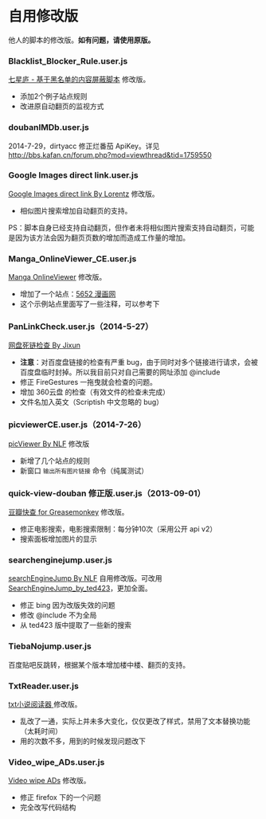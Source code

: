 自用修改版
=========

他人的脚本的修改版。**如有问题，请使用原版。**

### Blacklist_Blocker_Rule.user.js

[七星庐 - 基于黑名单的内容屏蔽脚本](http://qixinglu.com/post/blacklist_blocker_greasemonkey_script.html) 修改版。

 - 添加2个例子站点规则
 - 改进原自动翻页的监视方式

### doubanIMDb.user.js

2014-7-29，dirtyacc 修正烂番茄 ApiKey。详见 http://bbs.kafan.cn/forum.php?mod=viewthread&tid=1759550

### Google Images direct link.user.js

[Google Images direct link By Lorentz](http://userscripts.org:8080/scripts/show/78355) 修改版。

 - 相似图片搜索增加自动翻页的支持。

PS：脚本自身已经支持自动翻页，但作者未将相似图片搜索支持自动翻页，可能是因为该方法会因为翻页页数的增加而造成工作量的增加。

### Manga_OnlineViewer_CE.user.js

[Manga OnlineViewer](https://greasyfork.org/scripts/1319-manga-onlineviewer) 修改版。

 - 增加了一个站点：[5652 漫画网](http://mh.5652.com/)
 - 这个示例站点里面写了一些注释，可以参考下

### PanLinkCheck.user.js（2014-5-27）

[网盘死链检查 By Jixun](https://greasyfork.org/scripts/1262)

 - **注意**：对百度盘链接的检查有严重 bug，由于同时对多个链接进行请求，会被百度盘临时封掉。所以我目前只对自己需要的网址添加 @include
 - 修正 FireGestures 一拖曳就会检查的问题。
 - 增加 360云盘 的检查（有效文件的检查未完成）
 - 文件名加入英文（Scriptish 中文忽略的 bug）

### picviewerCE.user.js（2014-7-26）

[picViewer By NLF](http://userscripts.org/scripts/show/105741) 修改版

 - 新增了几个站点的规则
 - 新窗口 `输出所有图片链接` 命令（纯属测试）

### quick-view-douban 修正版.user.js（2013-09-01）

[豆瓣快查 for Greasemonkey](http://userscripts.org:8080/scripts/show/129416) 修改版。

 - 修正电影搜索，电影搜索限制：每分钟10次（采用公开 api v2）
 - 搜索面板增加图片的显示

### searchenginejump.user.js

[searchEngineJump By NLF](http://userscripts.org/scripts/show/84970) 自用修改版。可改用 [SearchEngineJump_by_ted423](https://greasyfork.org/zh-CN/scripts/213-searchenginejump-by-ted423)，更加全面。

 - 修正 bing 因为改版失效的问题
 - 修改 @include 不为全局
 - 从 ted423 版中提取了一些新的搜索

### TiebaNojump.user.js

百度贴吧反跳转，根据某个版本增加楼中楼、翻页的支持。

### TxtReader.user.js

[txt小说阅读器 ](http://userscripts.org:8080/scripts/show/185278) 修改版。

 - 乱改了一通，实际上并未多大变化，仅仅更改了样式，禁用了文本替换功能（太耗时间）
 - 用的次数不多，用到的时候发现问题改下

### Video_wipe_ADs.user.js

[Video wipe ADs](https://greasyfork.org/scripts/358-video-wipe-ads) 修改版。

 - 修正 firefox 下的一个问题
 - 完全改写代码结构
